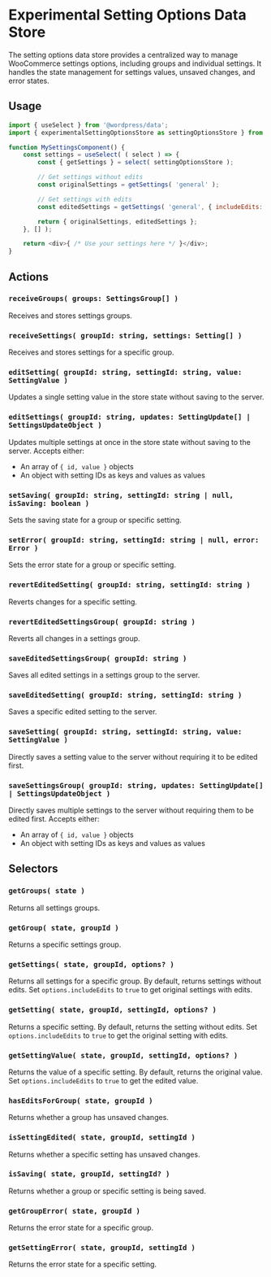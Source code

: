 # Experimental Setting Options Data Store

The setting options data store provides a centralized way to manage WooCommerce settings options, including groups and individual settings. It handles the state management for settings values, unsaved changes, and error states.

## Usage

```js
import { useSelect } from '@wordpress/data';
import { experimentalSettingOptionsStore as settingOptionsStore } from '@woocommerce/data';

function MySettingsComponent() {
	const settings = useSelect( ( select ) => {
		const { getSettings } = select( settingOptionsStore );

		// Get settings without edits
		const originalSettings = getSettings( 'general' );

		// Get settings with edits
		const editedSettings = getSettings( 'general', { includeEdits: true } );

		return { originalSettings, editedSettings };
	}, [] );

	return <div>{ /* Use your settings here */ }</div>;
}
```

## Actions

### `receiveGroups( groups: SettingsGroup[] )`

Receives and stores settings groups.

### `receiveSettings( groupId: string, settings: Setting[] )`

Receives and stores settings for a specific group.

### `editSetting( groupId: string, settingId: string, value: SettingValue )`

Updates a single setting value in the store state without saving to the server.

### `editSettings( groupId: string, updates: SettingUpdate[] | SettingsUpdateObject )`

Updates multiple settings at once in the store state without saving to the server. Accepts either:

- An array of `{ id, value }` objects
- An object with setting IDs as keys and values as values

### `setSaving( groupId: string, settingId: string | null, isSaving: boolean )`

Sets the saving state for a group or specific setting.

### `setError( groupId: string, settingId: string | null, error: Error )`

Sets the error state for a group or specific setting.

### `revertEditedSetting( groupId: string, settingId: string )`

Reverts changes for a specific setting.

### `revertEditedSettingsGroup( groupId: string )`

Reverts all changes in a settings group.

### `saveEditedSettingsGroup( groupId: string )`

Saves all edited settings in a settings group to the server.

### `saveEditedSetting( groupId: string, settingId: string )`

Saves a specific edited setting to the server.

### `saveSetting( groupId: string, settingId: string, value: SettingValue )`

Directly saves a setting value to the server without requiring it to be edited first.

### `saveSettingsGroup( groupId: string, updates: SettingUpdate[] | SettingsUpdateObject )`

Directly saves multiple settings to the server without requiring them to be edited first. Accepts either:

- An array of `{ id, value }` objects
- An object with setting IDs as keys and values as values

## Selectors


### `getGroups( state )`

Returns all settings groups.

### `getGroup( state, groupId )`

Returns a specific settings group.

### `getSettings( state, groupId, options? )`

Returns all settings for a specific group. By default, returns settings without edits. Set `options.includeEdits` to `true` to get original settings with edits.

### `getSetting( state, groupId, settingId, options? )`

Returns a specific setting. By default, returns the setting without edits. Set `options.includeEdits` to `true` to get the original setting with edits.

### `getSettingValue( state, groupId, settingId, options? )`

Returns the value of a specific setting. By default, returns the original value. Set `options.includeEdits` to `true` to get the edited value.

### `hasEditsForGroup( state, groupId )`

Returns whether a group has unsaved changes.

### `isSettingEdited( state, groupId, settingId )`

Returns whether a specific setting has unsaved changes.

### `isSaving( state, groupId, settingId? )`

Returns whether a group or specific setting is being saved.

### `getGroupError( state, groupId )`

Returns the error state for a specific group.

### `getSettingError( state, groupId, settingId )`

Returns the error state for a specific setting.
